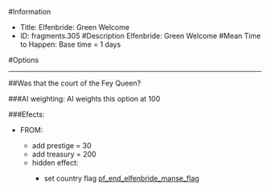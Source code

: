 #Information
 - Title: Elfenbride: Green Welcome
 - ID: fragments.305
#Description
Elfenbride: Green Welcome
#Mean Time to Happen:
Base time = 1 days

#Options

___
##Was that the court of the Fey Queen?

###AI weighting:
AI weights this option at 100


###Efects:<ul><li>FROM:</li><ul><li>add prestige = 30</li><li>add treasury = 200</li><li>hidden effect:</li><ul><li>set country flag [pf_end_elfenbride_manse_flag](../flags/pf_end_elfenbride_manse_flag.md)</li></ul></ul></ul>
